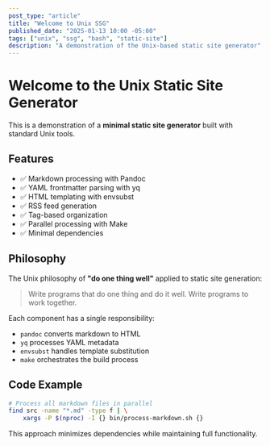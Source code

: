 ```yaml
---
post_type: "article"
title: "Welcome to Unix SSG"
published_date: "2025-01-13 10:00 -05:00"
tags: ["unix", "ssg", "bash", "static-site"]
description: "A demonstration of the Unix-based static site generator"
---
```


# Welcome to the Unix Static Site Generator

This is a demonstration of a **minimal static site generator** built with standard Unix tools.

## Features

- ✅ Markdown processing with Pandoc
- ✅ YAML frontmatter parsing with yq  
- ✅ HTML templating with envsubst
- ✅ RSS feed generation
- ✅ Tag-based organization
- ✅ Parallel processing with Make
- ✅ Minimal dependencies

## Philosophy

The Unix philosophy of **"do one thing well"** applied to static site generation:

> Write programs that do one thing and do it well. Write programs to work together.

Each component has a single responsibility:
- `pandoc` converts markdown to HTML
- `yq` processes YAML metadata  
- `envsubst` handles template substitution
- `make` orchestrates the build process

## Code Example

```bash
# Process all markdown files in parallel
find src -name "*.md" -type f | \
    xargs -P $(nproc) -I {} bin/process-markdown.sh {}
```

This approach minimizes dependencies while maintaining full functionality.
